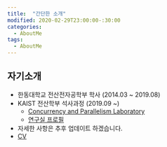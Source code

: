 ```yaml
---
title:  "간단한 소개"
modified: 2020-02-29T23:00:00-:30:00
categories:
  - AboutMe
tags:
  - AboutMe
---
```


## 자기소개
- 한동대학교 전산전자공학부 학사 (2014.03 ~ 2019.08)
- KAIST 전산학부 석사과정 (2019.09 ~)
  - [Concurrency and Parallelism Laboratory](https://cp.kaist.ac.kr/)
  - [연구실 프로필](https://cp.kaist.ac.kr/chunmyong.park/)
- 자세한 사항은 추후 업데이트 하겠습니다.
- [CV](https://cmpark0126.github.io/assets/docs/PARKCHUNMYONG_cv.pdf)
